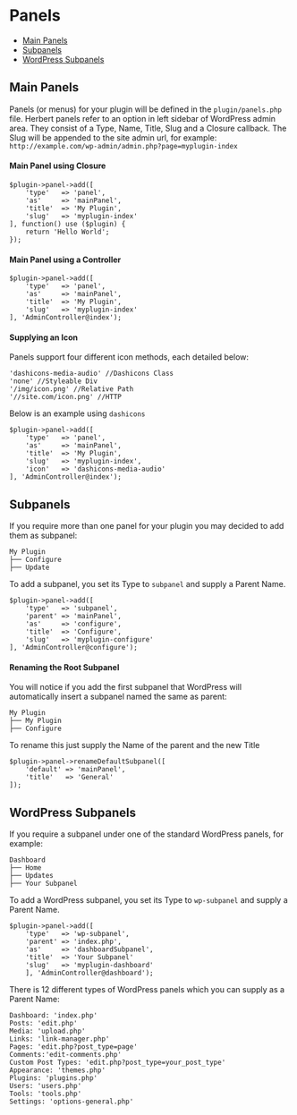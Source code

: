 # Panels

- [Main Panels](#main-panels)
- [Subpanels](#subpanels)
- [WordPress Subpanels](#wp-subpanels)

<a name="main-panels"></a>
## Main Panels

Panels (or menus) for your plugin will be defined in the `plugin/panels.php` file. Herbert panels refer to an option in left sidebar of WordPress admin area. They consist of a Type, Name, Title, Slug and a Closure callback. The Slug will be appended to the site admin url, for example: `http://example.com/wp-admin/admin.php?page=myplugin-index`


#### Main Panel using Closure

	$plugin->panel->add([
		'type'   => 'panel',
		'as'     => 'mainPanel',
		'title'  => 'My Plugin',
		'slug'   => 'myplugin-index'
	], function() use ($plugin) {
		return 'Hello World';
	});



#### Main Panel using a Controller

	$plugin->panel->add([
		'type'   => 'panel',
		'as'     => 'mainPanel',
		'title'  => 'My Plugin',
		'slug'   => 'myplugin-index'
	], 'AdminController@index');


#### Supplying an Icon
Panels support four different icon methods, each detailed below:

```
'dashicons-media-audio' //Dashicons Class
'none' //Styleable Div
'/img/icon.png' //Relative Path
'//site.com/icon.png' //HTTP
```

Below is an example using `dashicons`

	$plugin->panel->add([
		'type'   => 'panel',
		'as'     => 'mainPanel',
		'title'  => 'My Plugin',
		'slug'   => 'myplugin-index',
		'icon'   => 'dashicons-media-audio'
	], 'AdminController@index');

<a name="subpanels"></a>
## Subpanels

If you require more than one panel for your plugin you may decided to add them as subpanel:

```
My Plugin
├── Configure
├── Update
```

To add a subpanel, you set its Type to `subpanel` and supply a Parent Name.

	$plugin->panel->add([
		'type'   => 'subpanel',
		'parent' => 'mainPanel',
		'as'     => 'configure',
		'title'  => 'Configure',
		'slug'   => 'myplugin-configure'
	], 'AdminController@configure');

#### Renaming the Root Subpanel

You will notice if you add the first subpanel that WordPress will automatically insert a subpanel named the same as parent:

```
My Plugin
├── My Plugin
├── Configure
```

To rename this just supply the Name of the parent and the new Title

	$plugin->panel->renameDefaultSubpanel([
		'default' => 'mainPanel',
		'title'   => 'General'
	]);

<a name="wp-subpanels"></a>
## WordPress Subpanels

If you require a subpanel under one of the standard WordPress panels, for example:

```
Dashboard
├── Home
├── Updates
├── Your Subpanel
```

To add a WordPress subpanel, you set its Type to `wp-subpanel` and supply a Parent Name.

	$plugin->panel->add([
		'type'   => 'wp-subpanel',
		'parent' => 'index.php',
		'as'     => 'dashboardSubpanel',
		'title'  => 'Your Subpanel'
		'slug'   => 'myplugin-dashboard'
		], 'AdminController@dashboard');

There is 12 different types of WordPress panels which you can supply as a Parent Name:

```
Dashboard: 'index.php'
Posts: 'edit.php'
Media: 'upload.php'
Links: 'link-manager.php'
Pages: 'edit.php?post_type=page'
Comments:'edit-comments.php'
Custom Post Types: 'edit.php?post_type=your_post_type'
Appearance: 'themes.php'
Plugins: 'plugins.php'
Users: 'users.php'
Tools: 'tools.php'
Settings: 'options-general.php'
```
